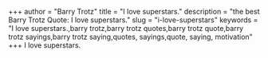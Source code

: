 +++
author = "Barry Trotz"
title = "I love superstars."
description = "the best Barry Trotz Quote: I love superstars."
slug = "i-love-superstars"
keywords = "I love superstars.,barry trotz,barry trotz quotes,barry trotz quote,barry trotz sayings,barry trotz saying,quotes, sayings,quote, saying, motivation"
+++
I love superstars.
